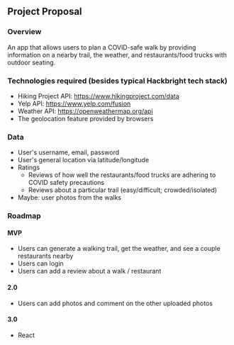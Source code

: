 ## Project Proposal

### Overview

An app that allows users to plan a COVID-safe walk by providing information on a nearby trail, the weather, and restaurants/food trucks
with outdoor seating. 

### Technologies required (besides typical Hackbright tech stack)

- Hiking Project API: https://www.hikingproject.com/data
- Yelp API: https://www.yelp.com/fusion
- Weather API: https://openweathermap.org/api
- The geolocation feature provided by browsers 

### Data

- User's username, email, password
- User's general location via latitude/longitude 
- Ratings 
    - Reviews of how well the restaurants/food trucks are adhering to COVID safety precautions 
    - Reviews about a particular trail (easy/difficult; crowded/isolated)
- Maybe: user photos from the walks 

### Roadmap

#### MVP

- Users can generate a walking trail, get the weather, and see a couple restaurants nearby 
- Users can login
- Users can add a review about a walk / restaurant 

#### 2.0

- Users can add photos and comment on the other uploaded photos 

#### 3.0

- React
